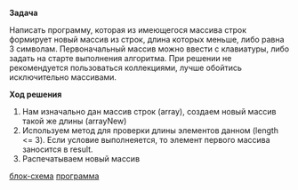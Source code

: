 **Задача**

Написать программу, которая из имеющегося массива строк формирует новый массив из строк, длина которых меньше, либо равна 3 символам. Первоначальный массив можно ввести с клавиатуры, либо задать на старте выполнения алгоритма. При решении не рекомендуется пользоваться коллекциями, лучше обойтись исключительно массивами.

**Ход решения**

1) Нам изначально дан массив строк (array), создаем  новый массив такой же длины (arrayNew)
2) Используем  метод для проверки длины элементов данном (length <= 3). Если условие выполнеяется, то элемент первого массива заносится в result.
3) Распечатываем новый массив

[блок-схема](.drawio.png)
[программа](Program.cs)
